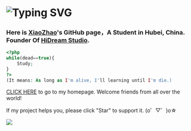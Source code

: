 # ![Typing SVG](https://readme-typing-svg.herokuapp.com?font=microsoft+yahei&size=30&duration=4000&color=2C68F7&center=true&width=360&height=50&lines=Hi,there!👋)

### Here is [XiaoZhao](https://xiaozhao233.top)'s GitHub page，A Student in Hubei, China. Founder Of [HiDream Studio](https://www.wedreamcn.com).

```php
<?php
while(dead==true){
    Study;
} 
?>
(It means: As long as I'm alive, I'll learning until I'm die.)
```

[CLICK HERE](https://xiaozhao233.top) to go to my homepage. Welcome friends from all over the world!

If my project helps you, please click "Star" to support it. (o゜▽゜)o☆

![](https://github-readme-stats.vercel.app/api/top-langs/?username=XZCN233)

